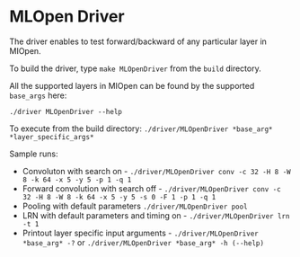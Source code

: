 # MLOpen Driver

The driver enables to test forward/backward of any particular layer in MIOpen. 

To build the driver, type `make MLOpenDriver` from the `build` directory.

All the supported layers in MIOpen can be found by the supported `base_args` here:

` ./driver MLOpenDriver --help `

To execute from the build directory: `./driver/MLOpenDriver *base_arg* *layer_specific_args*`

Sample runs:
* Convoluton with search on - 
`./driver/MLOpenDriver conv -c 32 -H 8 -W 8 -k 64 -x 5 -y 5 -p 1 -q 1` 
* Forward convolution with search off - 
`./driver/MLOpenDriver conv -c 32 -H 8 -W 8 -k 64 -x 5 -y 5 -s 0 -F 1 -p 1 -q 1`
* Pooling with default parameters
`./driver/MLOpenDriver pool`
* LRN with default parameters and timing on -
`./driver/MLOpenDriver lrn -t 1`
* Printout layer specific input arguments -
`./driver/MLOpenDriver *base_arg* -?` or `./driver/MLOpenDriver *base_arg* -h (--help)`
